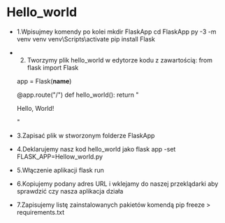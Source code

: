 # Hello_world

- 1.Wpisujmey komendy po kolei
	mkdir FlaskApp
	cd FlaskApp
	py -3 -m venv venv
	venv\Scripts\activate
	pip install Flask
- 2. Tworzymy plik hello_world w edytorze kodu z zawartością:
	from flask import Flask

	app = Flask(__name__)

	@app.route("/")
	def hello_world():
    		return "<p>Hello, World!</p>"
- 3.Zapisać plik w stworzonym folderze FlaskApp
- 4.Deklarujemy nasz kod hello_world jako flask app
	-set FLASK_APP=Hellow_world.py
- 5.Włączenie aplikacji
	flask run
- 6.Kopiujemy podany adres URL i wklejamy do naszej przeklądarki aby sprawdzić czy nasza aplikacja działa
- 7.Zapisujemy listę zainstalowanych pakietów komendą
	pip freeze > requirements.txt
	
